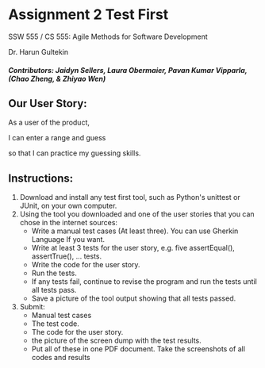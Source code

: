 # Assignment 2 Test First
SSW 555 / CS 555: Agile Methods for Software Development

Dr. Harun Gultekin
##### *Contributors: Jaidyn Sellers, Laura Obermaier, Pavan Kumar Vipparla, (Chao Zheng, & Zhiyao Wen)*
## Our User Story:
As a user of the product, 

I can enter a range and guess 

so that I can practice my guessing skills. 

## Instructions:
1. Download and install any test first tool, such as Python's unittest or JUnit, on your own computer.
2. Using the tool you downloaded and one of the user stories that you can chose in the internet sources:
    - Write a manual test cases (At least three). You can use Gherkin Language If you want.
    - Write at least 3 tests for the user story, e.g. five assertEqual(), assertTrue(), ... tests.
    - Write the code for the user story.
    - Run the tests.
    - If any tests fail, continue to revise the program and run the tests until all tests pass.
    - Save a picture of the tool output showing that all tests passed. 
3. Submit:
    - Manual test cases
    - The test code.
    - The code for the user story.
    - the picture of the screen dump with the test results.
    - Put all of these in one PDF document. Take the screenshots of all codes and results
